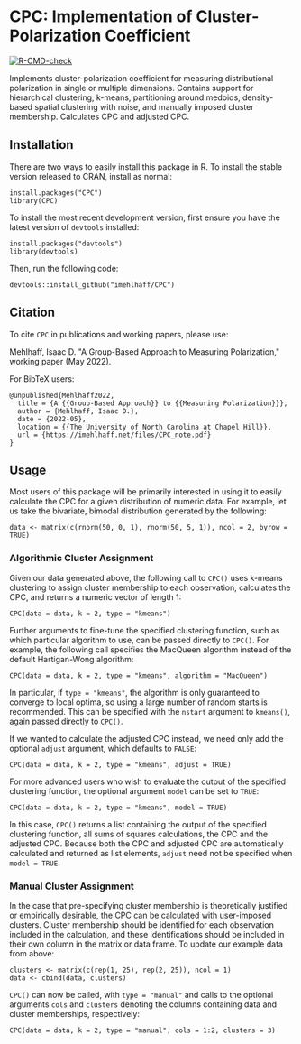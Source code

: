 # CPC: Implementation of Cluster-Polarization Coefficient

<!-- badges: start -->
[![R-CMD-check](https://github.com/imehlhaff/CPC/actions/workflows/R-CMD-check.yaml/badge.svg)](https://github.com/imehlhaff/CPC/actions/workflows/R-CMD-check.yaml)
<!-- badges: end -->

Implements cluster-polarization coefficient for measuring distributional polarization in single or multiple dimensions. Contains support for hierarchical clustering, k-means, partitioning around medoids, density-based spatial clustering with noise, and manually imposed cluster membership. Calculates CPC and adjusted CPC.

## Installation

There are two ways to easily install this package in R. To install the stable version released to CRAN, install as normal:

```{r}
install.packages("CPC")
library(CPC)
```

To install the most recent development version, first ensure you have the latest version of ```devtools``` installed:

```{r}
install.packages("devtools")
library(devtools)
```

Then, run the following code:

```{r}
devtools::install_github("imehlhaff/CPC")
```

## Citation

To cite ```CPC``` in publications and working papers, please use:

Mehlhaff, Isaac D. "A Group-Based Approach to Measuring Polarization," working paper (May 2022).

For BibTeX users:

```
@unpublished{Mehlhaff2022,
  title = {A {{Group-Based Approach}} to {{Measuring Polarization}}},
  author = {Mehlhaff, Isaac D.},
  date = {2022-05},
  location = {{The University of North Carolina at Chapel Hill}},
  url = {https://imehlhaff.net/files/CPC_note.pdf}
}
```

## Usage

Most users of this package will be primarily interested in using it to easily calculate the CPC for a given distribution of numeric data. For example, let us take the bivariate, bimodal distribution generated by the following:

```{r}
data <- matrix(c(rnorm(50, 0, 1), rnorm(50, 5, 1)), ncol = 2, byrow = TRUE)
```

### Algorithmic Cluster Assignment

Given our data generated above, the following call to ```CPC()``` uses k-means clustering to assign cluster membership to each observation, calculates the CPC, and returns a numeric vector of length 1:

```{r}
CPC(data = data, k = 2, type = "kmeans")
```

Further arguments to fine-tune the specified clustering function, such as which particular algorithm to use, can be passed directly to ```CPC()```. For example, the following call specifies the MacQueen algorithm instead of the default Hartigan-Wong algorithm:

```{r}
CPC(data = data, k = 2, type = "kmeans", algorithm = "MacQueen")
```

In particular, if ```type = "kmeans"```, the algorithm is only guaranteed to converge to local optima, so using a large number of random starts is recommended. This can be specified with the ```nstart``` argument to ```kmeans()```, again passed directly to ```CPC()```.

If we wanted to calculate the adjusted CPC instead, we need only add the optional ```adjust``` argument, which defaults to ```FALSE```:

```{r}
CPC(data = data, k = 2, type = "kmeans", adjust = TRUE)
```

For more advanced users who wish to evaluate the output of the specified clustering function, the optional argument ```model``` can be set to ```TRUE```:

```{r}
CPC(data = data, k = 2, type = "kmeans", model = TRUE)
```

In this case, ```CPC()``` returns a list containing the output of the specified clustering function, all sums of squares calculations, the CPC and the adjusted CPC. Because both the CPC and adjusted CPC are automatically calculated and returned as list elements, ```adjust``` need not be specified when ```model = TRUE```.

### Manual Cluster Assignment

In the case that pre-specifying cluster membership is theoretically justified or empirically desirable, the CPC can be calculated with user-imposed clusters. Cluster membership should be identified for each observation included in the calculation, and these identifications should be included in their own column in the matrix or data frame. To update our example data from above:

```{r}
clusters <- matrix(c(rep(1, 25), rep(2, 25)), ncol = 1)
data <- cbind(data, clusters)
```

```CPC()``` can now be called, with ```type = "manual"``` and calls to the optional arguments ```cols``` and ```clusters``` denoting the columns containing data and cluster memberships, respectively:

```{r}
CPC(data = data, k = 2, type = "manual", cols = 1:2, clusters = 3)
```

